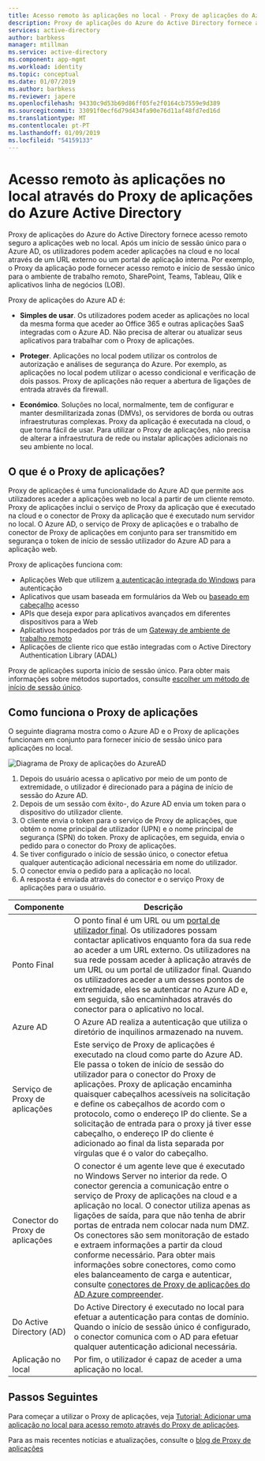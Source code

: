 ```yaml
---
title: Acesso remoto às aplicações no local - Proxy de aplicações do Azure Active Directory | Microsoft Docx
description: Proxy de aplicações do Azure do Active Directory fornece acesso remoto seguro a aplicações web no local. Após um início de sessão único para o Azure AD, os utilizadores podem aceder aplicações na cloud e no local através de um URL externo ou um portal de aplicação interna. Por exemplo, o Proxy da aplicação pode fornecer acesso remoto e início de sessão único para o ambiente de trabalho remoto, SharePoint, Teams, Tableau, Qlik e aplicativos linha de negócios (LOB).
services: active-directory
author: barbkess
manager: mtillman
ms.service: active-directory
ms.component: app-mgmt
ms.workload: identity
ms.topic: conceptual
ms.date: 01/07/2019
ms.author: barbkess
ms.reviewer: japere
ms.openlocfilehash: 94330c9d53b69d86ff05fe2f0164cb7559e9d389
ms.sourcegitcommit: 33091f0ecf6d79d434fa90e76d11af48fd7ed16d
ms.translationtype: MT
ms.contentlocale: pt-PT
ms.lasthandoff: 01/09/2019
ms.locfileid: "54159133"
---
```

# <a name="remote-access-to-on-premises-applications-through-azure-active-directorys-application-proxy"></a>Acesso remoto às aplicações no local através do Proxy de aplicações do Azure Active Directory 

Proxy de aplicações do Azure do Active Directory fornece acesso remoto seguro a aplicações web no local. Após um início de sessão único para o Azure AD, os utilizadores podem aceder aplicações na cloud e no local através de um URL externo ou um portal de aplicação interna. Por exemplo, o Proxy da aplicação pode fornecer acesso remoto e início de sessão único para o ambiente de trabalho remoto, SharePoint, Teams, Tableau, Qlik e aplicativos linha de negócios (LOB).

Proxy de aplicações do Azure AD é:

- **Simples de usar**. Os utilizadores podem aceder as aplicações no local da mesma forma que aceder ao Office 365 e outras aplicações SaaS integradas com o Azure AD. Não precisa de alterar ou atualizar seus aplicativos para trabalhar com o Proxy de aplicações. 

- **Proteger**. Aplicações no local podem utilizar os controlos de autorização e análises de segurança do Azure. Por exemplo, as aplicações no local podem utilizar o acesso condicional e verificação de dois passos. Proxy de aplicações não requer a abertura de ligações de entrada através da firewall.
 
- **Económico**. Soluções no local, normalmente, tem de configurar e manter desmilitarizada zonas (DMVs), os servidores de borda ou outras infraestruturas complexas. Proxy da aplicação é executada na cloud, o que torna fácil de usar. Para utilizar o Proxy de aplicações, não precisa de alterar a infraestrutura de rede ou instalar aplicações adicionais no seu ambiente no local.

## <a name="what-is-application-proxy"></a>O que é o Proxy de aplicações?
Proxy de aplicações é uma funcionalidade do Azure AD que permite aos utilizadores aceder a aplicações web no local a partir de um cliente remoto. Proxy de aplicações inclui o serviço de Proxy da aplicação que é executado na cloud e o conector de Proxy da aplicação que é executado num servidor no local. O Azure AD, o serviço de Proxy de aplicações e o trabalho de conector de Proxy de aplicações em conjunto para ser transmitido em segurança o token de início de sessão utilizador do Azure AD para a aplicação web.

Proxy de aplicações funciona com:

* Aplicações Web que utilizem [a autenticação integrada do Windows](application-proxy-configure-single-sign-on-with-kcd.md) para autenticação  
* Aplicativos que usam baseada em formulários da Web ou [baseado em cabeçalho](application-proxy-configure-single-sign-on-with-ping-access.md) acesso  
* APIs que deseja expor para aplicativos avançados em diferentes dispositivos para a Web  
* Aplicativos hospedados por trás de um [Gateway de ambiente de trabalho remoto](application-proxy-integrate-with-remote-desktop-services.md)  
* Aplicações de cliente rico que estão integradas com o Active Directory Authentication Library (ADAL)

Proxy de aplicações suporta início de sessão único. Para obter mais informações sobre métodos suportados, consulte [escolher um método de início de sessão único](what-is-single-sign-on.md#choosing-a-single-sign-on-method).

## <a name="how-application-proxy-works"></a>Como funciona o Proxy de aplicações

O seguinte diagrama mostra como o Azure AD e o Proxy de aplicações funcionam em conjunto para fornecer início de sessão único para aplicações no local.

![Diagrama de Proxy de aplicações do AzureAD](./media/application-proxy/azureappproxxy.png)

1. Depois do usuário acessa o aplicativo por meio de um ponto de extremidade, o utilizador é direcionado para a página de início de sessão do Azure AD. 
2. Depois de um sessão com êxito-, do Azure AD envia um token para o dispositivo do utilizador cliente.
3. O cliente envia o token para o serviço de Proxy de aplicações, que obtém o nome principal de utilizador (UPN) e o nome principal de segurança (SPN) do token. Proxy de aplicações, em seguida, envia o pedido para o conector do Proxy de aplicações.
4. Se tiver configurado o início de sessão único, o conector efetua qualquer autenticação adicional necessária em nome do utilizador.
5. O conector envia o pedido para a aplicação no local.  
6. A resposta é enviada através do conector e o serviço Proxy de aplicações para o usuário.

| Componente | Descrição |
| --------- | ----------- |
| Ponto Final  | O ponto final é um URL ou um [portal de utilizador final](end-user-experiences.md). Os utilizadores possam contactar aplicativos enquanto fora da sua rede ao aceder a um URL externo. Os utilizadores na sua rede possam aceder à aplicação através de um URL ou um portal de utilizador final. Quando os utilizadores aceder a um desses pontos de extremidade, eles se autenticar no Azure AD e, em seguida, são encaminhados através do conector para o aplicativo no local.|
| Azure AD | O Azure AD realiza a autenticação que utiliza o diretório de inquilinos armazenado na nuvem. |
| Serviço de Proxy de aplicações | Este serviço de Proxy de aplicações é executado na cloud como parte do Azure AD. Ele passa o token de início de sessão do utilizador para o conector do Proxy de aplicações. Proxy de aplicação encaminha quaisquer cabeçalhos acessíveis na solicitação e define os cabeçalhos de acordo com o protocolo, como o endereço IP do cliente. Se a solicitação de entrada para o proxy já tiver esse cabeçalho, o endereço IP do cliente é adicionado ao final da lista separada por vírgulas que é o valor do cabeçalho.|
| Conector do Proxy de aplicações | O conector é um agente leve que é executado no Windows Server no interior da rede. O conector gerencia a comunicação entre o serviço de Proxy de aplicações na cloud e a aplicação no local. O conector utiliza apenas as ligações de saída, para que não tenha de abrir portas de entrada nem colocar nada num DMZ. Os conectores são sem monitoração de estado e extraem informações a partir da cloud conforme necessário. Para obter mais informações sobre conectores, como como eles balanceamento de carga e autenticar, consulte [conectores de Proxy de aplicações do AD Azure compreender](application-proxy-connectors.md).|
| Do Active Directory (AD) | Do Active Directory é executado no local para efetuar a autenticação para contas de domínio. Quando o início de sessão único é configurado, o conector comunica com o AD para efetuar qualquer autenticação adicional necessária.
| Aplicação no local | Por fim, o utilizador é capaz de aceder a uma aplicação no local. 

## <a name="next-steps"></a>Passos Seguintes
Para começar a utilizar o Proxy de aplicações, veja [Tutorial: Adicionar uma aplicação no local para acesso remoto através do Proxy de aplicações](application-proxy-add-on-premises-application.md). 

Para as mais recentes notícias e atualizações, consulte o [blog de Proxy de aplicações](https://blogs.technet.com/b/applicationproxyblog/)


